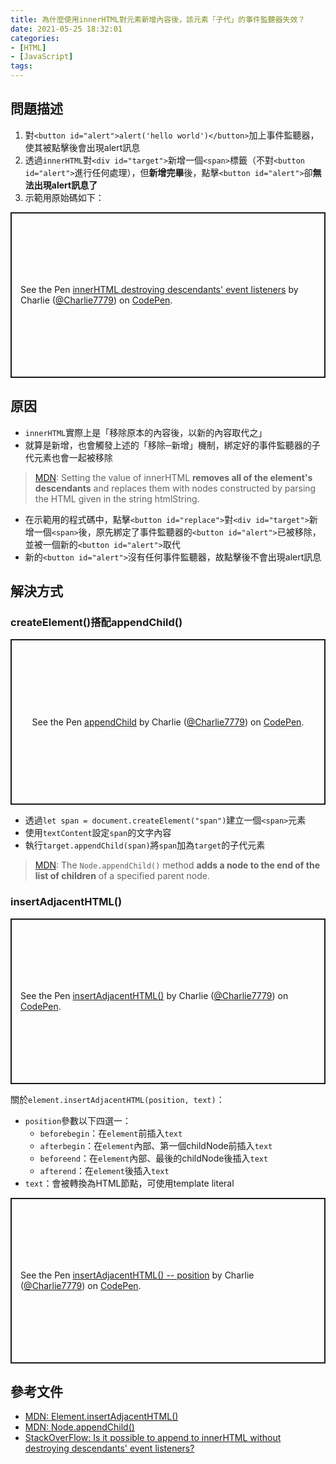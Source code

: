 ```yaml
---
title: 為什麼使用innerHTML對元素新增內容後，該元素「子代」的事件監聽器失效？
date: 2021-05-25 18:32:01
categories:
- [HTML]
- [JavaScript]
tags:
---
```


## 問題描述
1. 對`<button id="alert">alert('hello world')</button>`加上事件監聽器，使其被點擊後會出現alert訊息
1. 透過`innerHTML`對`<div id="target">`新增一個`<span>`標籤（不對`<button id="alert">`進行任何處理），但**新增完畢**後，點擊`<button id="alert">`卻**無法出現alert訊息了**
1. 示範用原始碼如下：
<p class="codepen" data-height="265" data-theme-id="dark" data-default-tab="js,result" data-user="Charlie7779" data-slug-hash="JjWJdBW" style="height: 265px; box-sizing: border-box; display: flex; align-items: center; justify-content: center; border: 2px solid; margin: 1em 0; padding: 1em;" data-pen-title="innerHTML destroying descendants' event listeners">
  <span>See the Pen <a href="https://codepen.io/Charlie7779/pen/JjWJdBW">
  innerHTML destroying descendants' event listeners</a> by Charlie (<a href="https://codepen.io/Charlie7779">@Charlie7779</a>)
  on <a href="https://codepen.io">CodePen</a>.</span>
</p>
<script async src="https://cpwebassets.codepen.io/assets/embed/ei.js"></script>


## 原因
- `innerHTML`實際上是「移除原本的內容後，以新的內容取代之」
- 就算是新增，也會觸發上述的「移除─新增」機制，綁定好的事件監聽器的子代元素也會一起被移除

> [MDN](https://developer.mozilla.org/en-US/docs/Web/API/Element/innerHTML#value): Setting the value of innerHTML **removes all of the element's descendants** and replaces them with nodes constructed by parsing the HTML given in the string htmlString.

- 在示範用的程式碼中，點擊`<button id="replace">`對`<div id="target">`新增一個`<span>`後，原先綁定了事件監聽器的`<button id="alert">`已被移除，並被一個新的`<button id="alert">`取代
- 新的`<button id="alert">`沒有任何事件監聽器，故點擊後不會出現alert訊息

## 解決方式
### createElement()搭配appendChild()

<p class="codepen" data-height="265" data-theme-id="dark" data-default-tab="js,result" data-user="Charlie7779" data-slug-hash="jOBwbEE" style="height: 265px; box-sizing: border-box; display: flex; align-items: center; justify-content: center; border: 2px solid; margin: 1em 0; padding: 1em;" data-pen-title="appendChild">
  <span>See the Pen <a href="https://codepen.io/Charlie7779/pen/jOBwbEE">
  appendChild</a> by Charlie (<a href="https://codepen.io/Charlie7779">@Charlie7779</a>)
  on <a href="https://codepen.io">CodePen</a>.</span>
</p>
<script async src="https://cpwebassets.codepen.io/assets/embed/ei.js"></script>

- 透過`let span = document.createElement("span")`建立一個`<span>`元素
- 使用`textContent`設定`span`的文字內容
- 執行`target.appendChild(span)`將`span`加為`target`的子代元素

> [MDN](https://developer.mozilla.org/en-US/docs/Web/API/Node/appendChild): The `Node.appendChild()` method **adds a node to the end of the list of children** of a specified parent node.

### insertAdjacentHTML()
<p class="codepen" data-height="265" data-theme-id="dark" data-default-tab="js,result" data-user="Charlie7779" data-slug-hash="GRWEpoP" style="height: 265px; box-sizing: border-box; display: flex; align-items: center; justify-content: center; border: 2px solid; margin: 1em 0; padding: 1em;" data-pen-title="insertAdjacentHTML()">
  <span>See the Pen <a href="https://codepen.io/Charlie7779/pen/GRWEpoP">
  insertAdjacentHTML()</a> by Charlie (<a href="https://codepen.io/Charlie7779">@Charlie7779</a>)
  on <a href="https://codepen.io">CodePen</a>.</span>
</p>
<script async src="https://cpwebassets.codepen.io/assets/embed/ei.js"></script>

關於`element.insertAdjacentHTML(position, text)`：
  - `position`參數以下四選一：
    - `beforebegin`：在`element`前插入`text`
    - `afterbegin`：在`element`內部、第一個childNode前插入`text`
    - `beforeend`：在`element`內部、最後的childNode後插入`text`
    - `afterend`：在`element`後插入`text`
  - `text`：會被轉換為HTML節點，可使用template literal

<p class="codepen" data-height="265" data-theme-id="dark" data-default-tab="js,result" data-user="Charlie7779" data-slug-hash="eYvRpvv" style="height: 265px; box-sizing: border-box; display: flex; align-items: center; justify-content: center; border: 2px solid; margin: 1em 0; padding: 1em;" data-pen-title="insertAdjacentHTML() -- position">
  <span>See the Pen <a href="https://codepen.io/Charlie7779/pen/eYvRpvv">
  insertAdjacentHTML() -- position</a> by Charlie (<a href="https://codepen.io/Charlie7779">@Charlie7779</a>)
  on <a href="https://codepen.io">CodePen</a>.</span>
</p>
<script async src="https://cpwebassets.codepen.io/assets/embed/ei.js"></script>

## 參考文件
- [MDN: Element.insertAdjacentHTML()](https://developer.mozilla.org/en-US/docs/Web/API/Element/insertAdjacentHTML)
- [MDN: Node.appendChild()](https://developer.mozilla.org/en-US/docs/Web/API/Node/appendChild)
- [StackOverFlow: Is it possible to append to innerHTML without destroying descendants' event listeners?](https://stackoverflow.com/questions/595808/is-it-possible-to-append-to-innerhtml-without-destroying-descendants-event-list)
